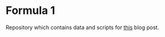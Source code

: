 # Formula 1

Repository which contains data and scripts for [this](https://huti26.github.io/posts/formula-1/hamilton-vs-bottas/) blog post.
